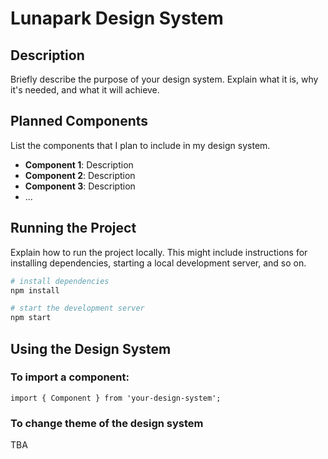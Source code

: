 # Lunapark Design System

## Description

Briefly describe the purpose of your design system. Explain what it is, why it's needed, and what it will achieve.

## Planned Components

List the components that I plan to include in my design system.

- **Component 1**: Description
- **Component 2**: Description
- **Component 3**: Description
- ...

## Running the Project

Explain how to run the project locally. This might include instructions for installing dependencies, starting a local development server, and so on.

```bash
# install dependencies
npm install

# start the development server
npm start
```

## Using the Design System

### To import a component:

```
import { Component } from 'your-design-system';
```

### To change theme of the design system

TBA
